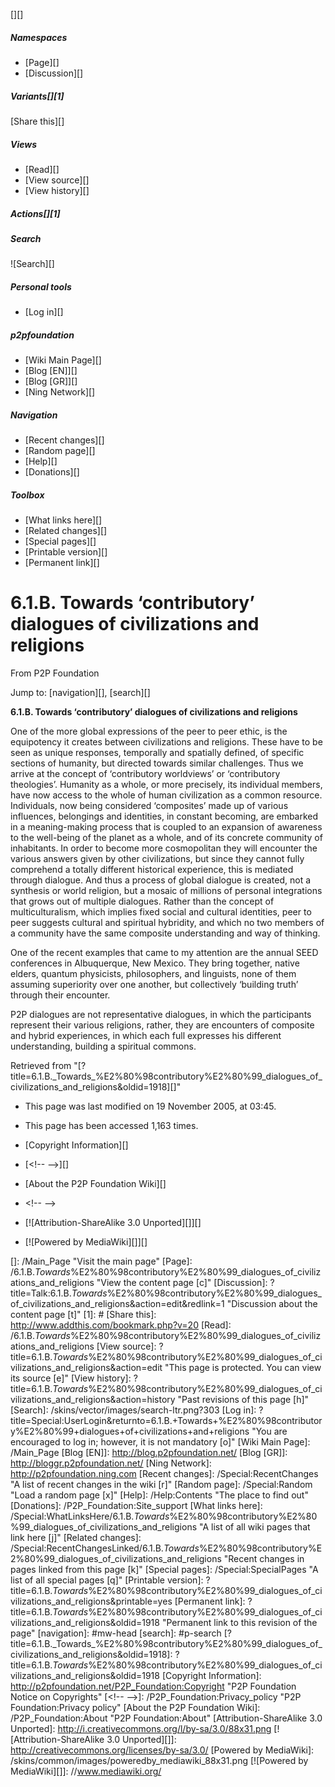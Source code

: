 [][]

##### Namespaces

-   [Page][]
-   [Discussion][]

#### 

##### Variants[][1]

[Share this][]

##### Views

-   [Read][]
-   [View source][]
-   [View history][]

##### Actions[][1]

##### Search

![Search][]

##### Personal tools

-   [Log in][]

##### p2pfoundation

-   [Wiki Main Page][]
-   [Blog [EN]][]
-   [Blog [GR]][]
-   [Ning Network][]

##### Navigation

-   [Recent changes][]
-   [Random page][]
-   [Help][]
-   [Donations][]

##### Toolbox

-   [What links here][]
-   [Related changes][]
-   [Special pages][]
-   [Printable version][]
-   [Permanent link][]

6.1.B. Towards ‘contributory’ dialogues of civilizations and religions
======================================================================

From P2P Foundation

Jump to: [navigation][], [search][]

**6.1.B. Towards ‘contributory’ dialogues of civilizations and
religions**

One of the more global expressions of the peer to peer ethic, is the
equipotency it creates between civilizations and religions. These have
to be seen as unique responses, temporally and spatially defined, of
specific sections of humanity, but directed towards similar challenges.
Thus we arrive at the concept of ‘contributory worldviews’ or
‘contributory theologies’. Humanity as a whole, or more precisely, its
individual members, have now access to the whole of human civilization
as a common resource. Individuals, now being considered ‘composites’
made up of various influences, belongings and identities, in constant
becoming, are embarked in a meaning-making process that is coupled to an
expansion of awareness to the well-being of the planet as a whole, and
of its concrete community of inhabitants. In order to become more
cosmopolitan they will encounter the various answers given by other
civilizations, but since they cannot fully comprehend a totally
different historical experience, this is mediated through dialogue. And
thus a process of global dialogue is created, not a synthesis or world
religion, but a mosaic of millions of personal integrations that grows
out of multiple dialogues. Rather than the concept of multiculturalism,
which implies fixed social and cultural identities, peer to peer
suggests cultural and spiritual hybridity, and which no two members of a
community have the same composite understanding and way of thinking.

One of the recent examples that came to my attention are the annual SEED
conferences in Albuquerque, New Mexico. They bring together, native
elders, quantum physicists, philosophers, and linguists, none of them
assuming superiority over one another, but collectively ‘building truth’
through their encounter.

P2P dialogues are not representative dialogues, in which the
participants represent their various religions, rather, they are
encounters of composite and hybrid experiences, in which each full
expresses his different understanding, building a spiritual commons.

Retrieved from
"[?title=6.1.B.\_Towards\_%E2%80%98contributory%E2%80%99\_dialogues\_of\_civilizations\_and\_religions&oldid=1918][]"

-   This page was last modified on 19 November 2005, at 03:45.
-   This page has been accessed 1,163 times.
-   [Copyright Information][]

-   [\<!-- --\>][]
-   [About the P2P Foundation Wiki][]
-   \<!-- --\>

-   [![Attribution-ShareAlike 3.0 Unported][]][]
-   [![Powered by MediaWiki][]][]

  []: /Main_Page "Visit the main page"
  [Page]: /6.1.B._Towards_%E2%80%98contributory%E2%80%99_dialogues_of_civilizations_and_religions
    "View the content page [c]"
  [Discussion]: ?title=Talk:6.1.B._Towards_%E2%80%98contributory%E2%80%99_dialogues_of_civilizations_and_religions&action=edit&redlink=1
    "Discussion about the content page [t]"
  [1]: #
  [Share this]: http://www.addthis.com/bookmark.php?v=20
  [Read]: /6.1.B._Towards_%E2%80%98contributory%E2%80%99_dialogues_of_civilizations_and_religions
  [View source]: ?title=6.1.B._Towards_%E2%80%98contributory%E2%80%99_dialogues_of_civilizations_and_religions&action=edit
    "This page is protected.
    You can view its source [e]"
  [View history]: ?title=6.1.B._Towards_%E2%80%98contributory%E2%80%99_dialogues_of_civilizations_and_religions&action=history
    "Past revisions of this page [h]"
  [Search]: /skins/vector/images/search-ltr.png?303
  [Log in]: ?title=Special:UserLogin&returnto=6.1.B.+Towards+%E2%80%98contributory%E2%80%99+dialogues+of+civilizations+and+religions
    "You are encouraged to log in; however, it is not mandatory [o]"
  [Wiki Main Page]: /Main_Page
  [Blog [EN]]: http://blog.p2pfoundation.net/
  [Blog [GR]]: http://bloggr.p2pfoundation.net/
  [Ning Network]: http://p2pfoundation.ning.com
  [Recent changes]: /Special:RecentChanges
    "A list of recent changes in the wiki [r]"
  [Random page]: /Special:Random "Load a random page [x]"
  [Help]: /Help:Contents "The place to find out"
  [Donations]: /P2P_Foundation:Site_support
  [What links here]: /Special:WhatLinksHere/6.1.B._Towards_%E2%80%98contributory%E2%80%99_dialogues_of_civilizations_and_religions
    "A list of all wiki pages that link here [j]"
  [Related changes]: /Special:RecentChangesLinked/6.1.B._Towards_%E2%80%98contributory%E2%80%99_dialogues_of_civilizations_and_religions
    "Recent changes in pages linked from this page [k]"
  [Special pages]: /Special:SpecialPages
    "A list of all special pages [q]"
  [Printable version]: ?title=6.1.B._Towards_%E2%80%98contributory%E2%80%99_dialogues_of_civilizations_and_religions&printable=yes
  [Permanent link]: ?title=6.1.B._Towards_%E2%80%98contributory%E2%80%99_dialogues_of_civilizations_and_religions&oldid=1918
    "Permanent link to this revision of the page"
  [navigation]: #mw-head
  [search]: #p-search
  [?title=6.1.B.\_Towards\_%E2%80%98contributory%E2%80%99\_dialogues\_of\_civilizations\_and\_religions&oldid=1918]:
    ?title=6.1.B._Towards_%E2%80%98contributory%E2%80%99_dialogues_of_civilizations_and_religions&oldid=1918
  [Copyright Information]: http://p2pfoundation.net/P2P_Foundation:Copyright
    "P2P Foundation Notice on Copyrights"
  [\<!-- --\>]: /P2P_Foundation:Privacy_policy
    "P2P Foundation:Privacy policy"
  [About the P2P Foundation Wiki]: /P2P_Foundation:About
    "P2P Foundation:About"
  [Attribution-ShareAlike 3.0 Unported]: http://i.creativecommons.org/l/by-sa/3.0/88x31.png
  [![Attribution-ShareAlike 3.0 Unported][]]: http://creativecommons.org/licenses/by-sa/3.0/
  [Powered by MediaWiki]: /skins/common/images/poweredby_mediawiki_88x31.png
  [![Powered by MediaWiki][]]: //www.mediawiki.org/
